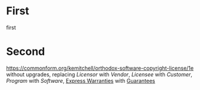 # First
first

# Second
<https://commonform.org/kemitchell/orthodox-software-copyright-license/1e> without upgrades, replacing _Licensor_ with _Vendor_, _Licensee_ with _Customer_, _Program_ with _Software_, [Express Warranties]() with [Guarantees]()

